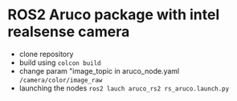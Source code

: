 # ROS2 Aruco package with intel realsense camera
- clone repository
- build using `colcon build`
- change param "image_topic in aruco_node.yaml `/camera/color/image_raw`
- launching the nodes `ros2 lauch aruco_rs2 rs_aruco.launch.py`


